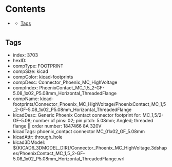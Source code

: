 



Contents
========

* [](#)
	* [Tags](#tags)

# 

## Tags

- index: 3703
- hexID: 
- oompType: FOOTPRINT
- oompSize: kicad
- oompColor: kicad-footprints
- oompDesc: Connector_Phoenix_MC_HighVoltage
- oompIndex: PhoenixContact_MC_1,5_2-GF-5.08_1x02_P5.08mm_Horizontal_ThreadedFlange
- oompName: kicad-footprints/Connector_Phoenix_MC_HighVoltage/PhoenixContact_MC_1,5_2-GF-5.08_1x02_P5.08mm_Horizontal_ThreadedFlange
- kicadDesc: Generic Phoenix Contact connector footprint for: MC_1,5/2-GF-5.08; number of pins: 02; pin pitch: 5.08mm; Angled; threaded flange || order number: 1847466 8A 320V
- kicadTags: phoenix_contact connector MC_01x02_GF_5.08mm
- kicadAttr: through_hole
- kicad3DModel: ${KICAD6_3DMODEL_DIR}/Connector_Phoenix_MC_HighVoltage.3dshapes/PhoenixContact_MC_1,5_2-GF-5.08_1x02_P5.08mm_Horizontal_ThreadedFlange.wrl
